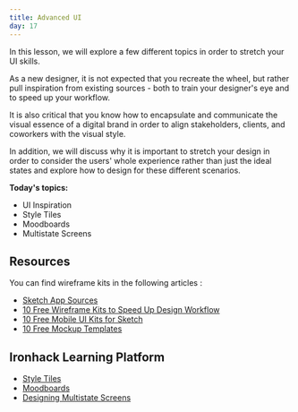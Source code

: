 ```yaml
---
title: Advanced UI
day: 17
---
```


In this lesson, we will explore a few different topics in order to stretch your UI skills. 

As a new designer, it is not expected that you recreate the wheel, but rather pull inspiration from existing sources - both to train your designer's eye and to speed up your workflow. 

It is also critical that you know how to encapsulate and communicate the visual essence of a digital brand in order to align stakeholders, clients, and coworkers with the visual style. 

In addition, we will discuss why it is important to stretch your design in order to consider the users' whole experience rather than just the ideal states and explore how to design for these different scenarios. 

**Today's topics:**
- UI Inspiration 
- Style Tiles
- Moodboards
- Multistate Screens

Resources
---------

You can find wireframe kits in the following articles :
- [Sketch App Sources](https://www.sketchappsources.com/category/wireframe.html)
- [10 Free Wireframe Kits to Speed Up Design Workflow](https://1stwebdesigner.com/free-wireframe-kits/)
- [10 Free Mobile UI Kits for Sketch](https://1stwebdesigner.com/free-mobile-ui-kits-sketch/)
- [10 Free Mockup Templates](https://1stwebdesigner.com/free-mockup-templates-mobile-apps/)


Ironhack Learning Platform
--------------------------

- [Style Tiles](http://learn.ironhack.com/#/learning_unit/3408)
- [Moodboards](http://learn.ironhack.com/#/learning_unit/3394)
- [Designing Multistate Screens](http://learn.ironhack.com/#/learning_unit/3410)
